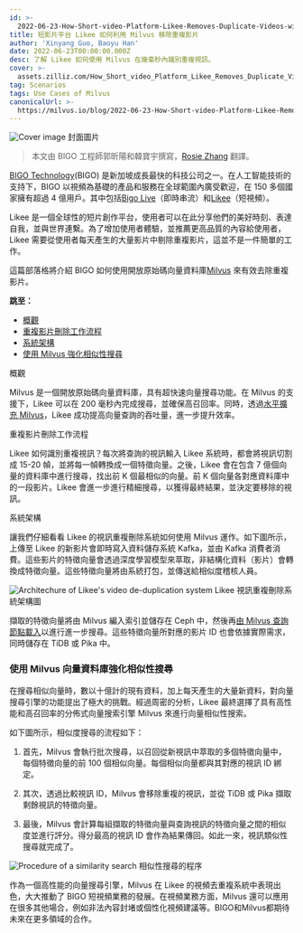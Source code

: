 ```yaml
---
id: >-
  2022-06-23-How-Short-video-Platform-Likee-Removes-Duplicate-Videos-with-Milvus.md
title: 短影片平台 Likee 如何利用 Milvus 移除重複影片
author: 'Xinyang Guo, Baoyu Han'
date: 2022-06-23T00:00:00.000Z
desc: 了解 Likee 如何使用 Milvus 在幾毫秒內識別重複視訊。
cover: >-
  assets.zilliz.com/How_Short_video_Platform_Likee_Removes_Duplicate_Videos_with_Milvus_07bd75ec82.png
tag: Scenarios
tags: Use Cases of Milvus
canonicalUrl: >-
  https://milvus.io/blog/2022-06-23-How-Short-video-Platform-Likee-Removes-Duplicate-Videos-with-Milvus.md
---
```

<p>
  
   <span class="img-wrapper"> <img translate="no" src="https://assets.zilliz.com/How_Short_video_Platform_Likee_Removes_Duplicate_Videos_with_Milvus_07bd75ec82.png" alt="Cover image" class="doc-image" id="cover-image" />
   </span> <span class="img-wrapper"> <span>封面圖片</span> </span></p>
<blockquote>
<p>本文由 BIGO 工程師郭昕陽和韓寶宇撰寫，<a href="https://www.linkedin.cn/incareer/in/rosie-zhang-694528149">Rosie Zhang</a> 翻譯。</p>
</blockquote>
<p><a href="https://www.bigo.sg/">BIGO Technology</a>(BIGO) 是新加坡成長最快的科技公司之一。在人工智能技術的支持下，BIGO 以視頻為基礎的產品和服務在全球範圍內廣受歡迎，在 150 多個國家擁有超過 4 億用戶。其中包括<a href="https://www.bigo.tv/bigo_intro/en.html?hk=true">Bigo Live</a>（即時串流）和<a href="https://likee.video/">Likee</a>（短視頻）。</p>
<p>Likee 是一個全球性的短片創作平台，使用者可以在此分享他們的美好時刻、表達自我，並與世界連繫。為了增加使用者體驗，並推薦更高品質的內容給使用者，Likee 需要從使用者每天產生的大量影片中剔除重複影片，這並不是一件簡單的工作。</p>
<p>這篇部落格將介紹 BIGO 如何使用開放原始碼向量資料庫<a href="https://milvus.io">Milvus</a> 來有效去除重複影片。</p>
<p><strong>跳至：</strong></p>
<ul>
<li><a href="#Overview">概觀</a></li>
<li><a href="#Video-deduplication-workflow">重複影片刪除工作流程</a></li>
<li><a href="#System-architecture">系統架構</a></li>
<li><a href="#Using-Milvus-vector-database-to-power-similarity-search">使用 Milvus 強化相似性搜尋</a></li>
</ul>
<custom-h1>概觀</custom-h1><p>Milvus 是一個開放原始碼向量資料庫，具有超快速向量搜尋功能。在 Milvus 的支援下，Likee 可以在 200 毫秒內完成搜尋，並確保高召回率。同時，透過<a href="https://milvus.io/docs/v2.0.x/scaleout.md#Scale-a-Milvus-Cluster">水平擴充 Milvus</a>，Likee 成功提高向量查詢的吞吐量，進一步提升效率。</p>
<custom-h1>重複影片刪除工作流程</custom-h1><p>Likee 如何識別重複視訊？每次將查詢的視訊輸入 Likee 系統時，都會將視訊切割成 15-20 幀，並將每一幀轉換成一個特徵向量。之後，Likee 會在包含 7 億個向量的資料庫中進行搜尋，找出前 K 個最相似的向量。前 K 個向量各對應資料庫中的一段影片。Likee 會進一步進行精細搜尋，以獲得最終結果，並決定要移除的視訊。</p>
<custom-h1>系統架構</custom-h1><p>讓我們仔細看看 Likee 的視訊重複刪除系統如何使用 Milvus 運作。如下圖所示，上傳至 Likee 的新影片會即時寫入資料儲存系統 Kafka，並由 Kafka 消費者消費。這些影片的特徵向量會透過深度學習模型來萃取，非結構化資料（影片）會轉換成特徵向量。這些特徵向量將由系統打包，並傳送給相似度稽核人員。</p>
<p>
  
   <span class="img-wrapper"> <img translate="no" src="https://assets.zilliz.com/Likee_1_6f7ebcd8fc.png" alt="Architechure of Likee's video de-duplication system" class="doc-image" id="architechure-of-likee's-video-de-duplication-system" />
   </span> <span class="img-wrapper"> <span>Likee 視訊重複刪除系統架構圖</span> </span></p>
<p>擷取的特徵向量將由 Milvus 編入索引並儲存在 Ceph 中，然後再<a href="https://milvus.io/blog/deep-dive-5-real-time-query.md">由 Milvus 查詢節點載入</a>以進行進一步搜尋。這些特徵向量所對應的影片 ID 也會依據實際需求，同時儲存在 TiDB 或 Pika 中。</p>
<h3 id="Using-Milvus-vector-database-to-power-similarity-search" class="common-anchor-header">使用 Milvus 向量資料庫強化相似性搜尋</h3><p>在搜尋相似向量時，數以十億計的現有資料，加上每天產生的大量新資料，對向量搜尋引擎的功能提出了極大的挑戰。經過周密的分析，Likee 最終選擇了具有高性能和高召回率的分佈式向量搜索引擎 Milvus 來進行向量相似性搜索。</p>
<p>如下圖所示，相似度搜尋的流程如下：</p>
<ol>
<li><p>首先，Milvus 會執行批次搜尋，以召回從新視訊中萃取的多個特徵向量中，每個特徵向量的前 100 個相似向量。每個相似向量都與其對應的視訊 ID 綁定。</p></li>
<li><p>其次，透過比較視訊 ID，Milvus 會移除重複的視訊，並從 TiDB 或 Pika 擷取剩餘視訊的特徵向量。</p></li>
<li><p>最後，Milvus 會計算每組擷取的特徵向量與查詢視訊的特徵向量之間的相似度並進行評分。得分最高的視訊 ID 會作為結果傳回。如此一來，視訊類似性搜尋就完成了。</p></li>
</ol>
<p>
  
   <span class="img-wrapper"> <img translate="no" src="https://assets.zilliz.com/02_a24d251c8f.png" alt="Procedure of a similarity search" class="doc-image" id="procedure-of-a-similarity-search" />
   </span> <span class="img-wrapper"> <span>相似性搜尋的程序</span> </span></p>
<p>作為一個高性能的向量搜尋引擎，Milvus 在 Likee 的視頻去重複系統中表現出色，大大推動了 BIGO 短視頻業務的發展。在視頻業務方面，Milvus 還可以應用在很多其他場合，例如非法內容封堵或個性化視頻建議等。BIGO和Milvus都期待未來在更多領域的合作。</p>

